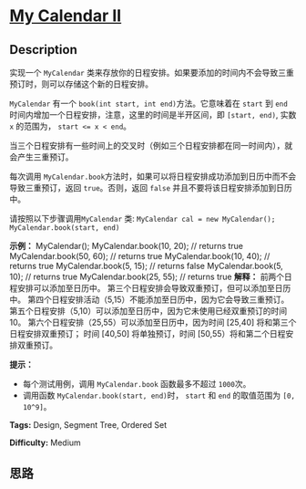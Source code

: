 # [My Calendar II][title]

## Description

实现一个 `MyCalendar` 类来存放你的日程安排。如果要添加的时间内不会导致三重预订时，则可以存储这个新的日程安排。

`MyCalendar` 有一个 `book(int start, int end)`方法。它意味着在 `start` 到 `end`
时间内增加一个日程安排，注意，这里的时间是半开区间，即 `[start, end)`, 实数 `x` 的范围为，  `start <= x < end`。

当三个日程安排有一些时间上的交叉时（例如三个日程安排都在同一时间内），就会产生三重预订。

每次调用 `MyCalendar.book`方法时，如果可以将日程安排成功添加到日历中而不会导致三重预订，返回 `true`。否则，返回 `false`
并且不要将该日程安排添加到日历中。

请按照以下步骤调用`MyCalendar` 类: `MyCalendar cal = new MyCalendar();`
`MyCalendar.book(start, end)`



**示例：**
            MyCalendar();    MyCalendar.book(10, 20); // returns true    MyCalendar.book(50, 60); // returns true    MyCalendar.book(10, 40); // returns true    MyCalendar.book(5, 15); // returns false    MyCalendar.book(5, 10); // returns true    MyCalendar.book(25, 55); // returns true    **解释：**     前两个日程安排可以添加至日历中。 第三个日程安排会导致双重预订，但可以添加至日历中。    第四个日程安排活动（5,15）不能添加至日历中，因为它会导致三重预订。    第五个日程安排（5,10）可以添加至日历中，因为它未使用已经双重预订的时间10。    第六个日程安排（25,55）可以添加至日历中，因为时间 [25,40] 将和第三个日程安排双重预订；    时间 [40,50] 将单独预订，时间 [50,55）将和第二个日程安排双重预订。    



**提示：**

  * 每个测试用例，调用 `MyCalendar.book` 函数最多不超过 `1000`次。
  * 调用函数 `MyCalendar.book(start, end)`时， `start` 和 `end` 的取值范围为 `[0, 10^9]`。


**Tags:** Design, Segment Tree, Ordered Set

**Difficulty:** Medium

## 思路

[title]: https://leetcode-cn.com/problems/my-calendar-ii
